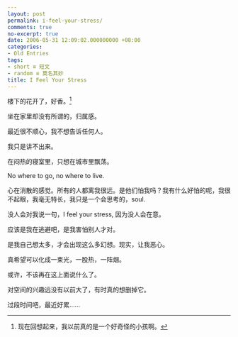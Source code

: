 ```yaml
---
layout: post
permalink: i-feel-your-stress/
comments: true
no-excerpt: true
date: 2006-05-31 12:09:02.000000000 +08:00
categories:
- Old Entries
tags:
- short ≌ 短文
- random ≌ 莫名其妙
title: I Feel Your Stress
---
```

楼下的花开了，好香。[^origin]

坐在家里却没有所谓的，归属感。

最近很不顺心，我不想告诉任何人。

我只是讲不出来。

在闷热的寝室里，只想在城市里飘荡。

No where to go, no where to live.

心在消散的感觉。所有的人都离我很远。是他们怕我吗？我有什么好怕的呢，我很不起眼，我毫无特长，我只是一个会思考的，soul.

没人会对我说一句，I feel your stress, 因为没人会在意。

应该是我在逃避吧，是我害怕别人才对。

是我自己想太多，才会出现这么多幻想。现实，让我恶心。

真希望可以化成一束光，一股热，一阵烟。

或许，不该再在这上面说什么了。

对空间的兴趣远没有以前大了，有时真的想删掉它。

过段时间吧，最近好累……

[^origin]: 现在回想起来，我以前真的是一个好奇怪的小孩啊。
